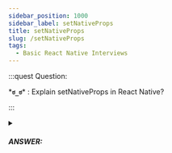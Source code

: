 ```yaml
---
sidebar_position: 1000
sidebar_label: setNativeProps 
title: setNativeProps 
slug: /setNativeProps
tags:
  - Basic React Native Interviews
---
```


:::quest Question:

\***`ಠ_ಠ`**\* : 
Explain setNativeProps in React Native?

:::

<details>
  <summary><h5>ANSWER:</h5></summary>

  \***`◔̯◔`**\* :
In React Native, `setNativeProps` is a method that allows you to directly modify the properties of a native component without going through the normal React reconciliation process. This means that you can update the visual properties of a native component immediately, without having to wait for the next render cycle.

The `setNativeProps` method is only available on components that have a native implementation in the platform-specific code. This includes built-in components like `View`, `Text`, and `Image`, as well as custom native components created using the Native Modules API.

Here's an example of how you can use the `setNativeProps` method to directly modify a native component:

```jsx
import React, { useRef } from 'react';
import { View } from 'react-native';

const MyComponent = () => {
  const viewRef = useRef(null);

  const handlePress = () => {
    if (viewRef.current) {
      viewRef.current.setNativeProps({ style: { backgroundColor: 'green' } });
    }
  };

  return (
    <View ref={viewRef} style={{ width: 100, height: 100, backgroundColor: 'red' }} onClick={handlePress} />
  );
};
```
In the example above, a `View` component is rendered with an initial background color of red. When the user clicks on the component, the `handlePress` function is called, which calls the `setNativeProps` method on the `View` component. The method updates the component's style property to change the background color to green.

Note that using `setNativeProps` should be done with caution, as it can bypass React's normal rendering mechanisms and potentially cause unexpected behavior if used improperly. It's generally recommended to use the standard React props and state to manage component properties whenever possible, and only use `setNativeProps` when absolutely necessary.
</details>